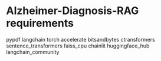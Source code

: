 # Alzheimer-Diagnosis-RAG requirements
pypdf
langchain
torch
accelerate
bitsandbytes
ctransformers
sentence_transformers
faiss_cpu
chainlit
huggingface_hub
langchain_community
